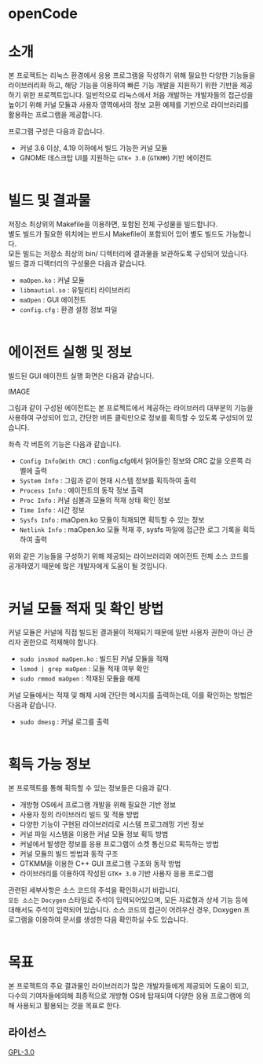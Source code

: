 # openCode

# 소개
본 프로젝트는 리눅스 환경에서 응용 프로그램을 작성하기 위해 필요한 다양한 기능들을 라이브러리화 하고, 해당 기능을 이용하여 빠른 기능 개발을 지원하기 위한 기반을 제공하기 위한 프로젝트입니다. 일반적으로 리눅스에서 처음 개발하는 개발자들의 접근성을 높이기 위해 커널 모듈과 사용자 영역에서의 정보 교환 예제를 기반으로 라이브러리를 활용하는 프로그램을 제공합니다.
<br>

프로그램 구성은 다음과 같습니다.
* 커널 3.6 이상, 4.19 이하에서 빌드 가능한 커널 모듈
* GNOME 데스크탑 UI를 지원하는 ```GTK+ 3.0``` (```GTKMM```) 기반 에이전트
<br><br>

# 빌드 및 결과물
저장소 최상위의 Makefile을 이용하면, 포함된 전체 구성물을 빌드합니다.
<br>
별도 빌드가 필요한 위치에는 반드시 Makefile이 포함되어 있어 별도 빌드도 가능합니다.
<br>
모든 빌드는 저장소 최상의 bin/ 디렉터리에 결과물을 보관하도록 구성되어 있습니다.
<br>
빌드 결과 디렉터리의 구성물은 다음과 같습니다.
* ```maOpen.ko``` : 커널 모듈
* ```libmautiol.so``` : 유틸리티 라이브러리
* ```maOpen``` : GUI 에이전트
* ```config.cfg``` : 환경 설정 정보 파일
<br><br>

# 에이전트 실행 및 정보
빌드된 GUI 에이전트 실행 화면은 다음과 같습니다.

IMAGE

그림과 같이 구성된 에이전트는 본 프로젝트에서 제공하는 라이브러리 대부분의 기능을 사용하여 구성되어 있고, 간단한 버튼 클릭만으로 정보를 획득할 수 있도록 구성되어 있습니다.

좌측 각 버튼의 기능은 다음과 같습니다.
* `Config Info`(`With CRC`) : config.cfg에서 읽어들인 정보와 CRC 값을 오른쪽 라벨에 출력
* `System Info` : 그림과 같이 현재 시스템 정보를 획득하여 출력
* `Process Info` : 에이전트의 동작 정보 출력
* `Proc Info` : 커널 심볼과 모듈의 적재 상태 확인 정보
* `Time Info` : 시간 정보
* `Sysfs Info` : maOpen.ko 모듈이 적재되면 획득할 수 있는 정보
* `Netlink Info` : maOpen.ko 모듈 적재 후, sysfs 파일에 접근한 로그 기록을 획득하여 출력

위와 같은 기능들을 구성하기 위해 제공되는 라이브러리와 에이전트 전체 소스 코드를 공개하였기 때문에 많은 개발자에게 도움이 될 것입니다.
<br><br>

# 커널 모듈 적재 및 확인 방법
커널 모듈은 커널에 직접 빌드된 결과물이 적재되기 때문에 일반 사용자 권한이 아닌 관리자 권한으로 적재해야 합니다.

* `sudo insmod maOpen.ko` : 빌드된 커널 모듈을 적재
* `lsmod | grep maOpen` : 모듈 적재 여부 확인
* `sudo rmmod maOpen` : 적재된 모듈을 해제

커널 모듈에서는 적재 및 해제 시에 간단한 메시지를 출력하는데, 이를 확인하는 방법은 다음과 같습니다.
* `sudo dmesg` : 커널 로그를 출력
<br><br>

# 획득 가능 정보
본 프로젝트를 통해 획득할 수 있는 정보들은 다음과 같다.
<br>

* 개방형 OS에서 프로그램 개발을 위해 필요한 기반 정보
* 사용자 정의 라이브러리 빌드 및 적용 방법
* 다양한 기능이 구현된 라이브러리로 시스템 프로그래밍 기반 정보
* 커널 파일 시스템을 이용한 커널 모듈 정보 획득 방법
* 커널에서 발생한 정보를 응용 프로그램이 소켓 통신으로 획득하는 방법
* 커널 모듈의 빌드 방법과 동작 구조
* GTKMM을 이용한 C++ GUI 프로그램 구조와 동작 방법
* 라이브러리를 이용하여 작성된 ```GTK+ 3.0``` 기반 사용자 응용 프로그램

관련된 세부사항은 소스 코드의 주석을 확인하시기 바랍니다.
<br>
```모든 소스```는 `Docygen` 스타일로 주석이 입력되어있으며, 모든 자료형과 상세 기능 등에 대해서도 주석이 입력되어 있습니다. 소스 코드의 접근이 어려우신 경우, Doxygen 프로그램을 이용하여 문서를 생성한 다음 확인하실 수도 있습니다.
<br><br>

# 목표
본 프로젝트의 주요 결과물인 라이브러리가 많은 개발자들에게 제공되어 도움이 되고, 다수의 기여자들에의해 최종적으로 개방형 OS에 탑재되여 다양한 응용 프로그램에 의해 사용되고 활용되는 것을 목표로 한다.


## 라이선스

[GPL-3.0](LICENSE)

